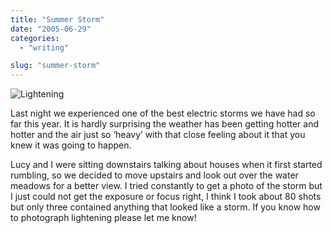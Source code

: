 ```yaml
---
title: "Summer Storm"
date: "2005-06-29"
categories:
  - "writing"

slug: "summer-storm"
---
```


![Lightening](/images/22316186.jpg)

Last night we experienced one of the best electric storms we have had so far this year.
It is hardly surprising the weather has been getting hotter and hotter and the air just so ‘heavy’ with that close feeling about it that you knew it was going to happen.

Lucy and I were sitting downstairs talking about houses when it first started rumbling, so we decided to move upstairs and look out over the water meadows for a better view. I tried constantly to get a photo of the storm but I just could not get the exposure or focus right, I think I took about 80 shots but only three contained anything that looked like a storm.
If you know how to photograph lightening please let me know!
